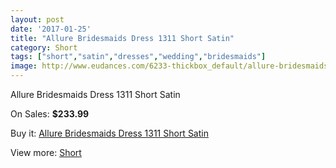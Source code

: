 ```yaml
---
layout: post
date: '2017-01-25'
title: "Allure Bridesmaids Dress 1311 Short Satin"
category: Short
tags: ["short","satin","dresses","wedding","bridesmaids"]
image: http://www.eudances.com/6233-thickbox_default/allure-bridesmaids-dress-1311-short-satin.jpg
---
```

Allure Bridesmaids Dress 1311 Short Satin

On Sales: **$233.99**
<a href="https://www.eudances.com/en/short/2241-allure-bridesmaids-dress-1311-short-satin.html"><amp-img layout="responsive" width="600" height="600" src="//www.eudances.com/6233-thickbox_default/allure-bridesmaids-dress-1311-short-satin.jpg" alt="Allure Bridesmaids Dress 1311 Short Satin 0" /></a>

Buy it: [Allure Bridesmaids Dress 1311 Short Satin](https://www.eudances.com/en/short/2241-allure-bridesmaids-dress-1311-short-satin.html "Allure Bridesmaids Dress 1311 Short Satin")

View more: [Short](https://www.eudances.com/en/25-short "Short")